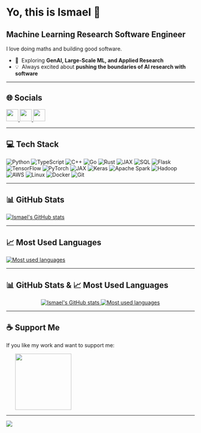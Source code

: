 Yo, this is Ismael 👋
======================

Machine Learning Research Software Engineer
----------------------------------------------

I love doing maths and building good software.

* 🔭  Exploring **GenAI, Large-Scale ML, and Applied Research**  
* 💡  Always excited about **pushing the boundaries of AI research with software**   

---

## 🌐 Socials

<p align="left">
<a href="https://github.com/IsmaelMekene" target="_blank" rel="noreferrer">
  <img src="https://raw.githubusercontent.com/danielcranney/readme-generator/main/public/icons/socials/github.svg" width="32" height="32" />
</a>  
<a href="https://www.linkedin.com/in/ismael-c-9a7792136/" target="_blank" rel="noreferrer">
  <img src="https://raw.githubusercontent.com/danielcranney/readme-generator/main/public/icons/socials/linkedin.svg" width="32" height="32" />
</a>  
<a href="https://x.com/i_smaeel_" target="_blank" rel="noreferrer">
  <img src="https://raw.githubusercontent.com/danielcranney/readme-generator/main/public/icons/socials/twitter.svg" width="32" height="32" />
</a>
</p>

---

## 💻 Tech Stack
 
![Python](https://img.shields.io/badge/python-3670A0?style=for-the-badge&logo=python&logoColor=ffdd54)
![TypeScript](https://img.shields.io/badge/TypeScript-%23007ACC.svg?style=for-the-badge&logo=typescript&logoColor=white)
![C++](https://img.shields.io/badge/C++-%2300599C.svg?style=for-the-badge&logo=c%2B%2B&logoColor=white)
![Go](https://img.shields.io/badge/Go-%2300ADD8.svg?style=for-the-badge&logo=go&logoColor=white)
![Rust](https://img.shields.io/badge/Rust-%23000000.svg?style=for-the-badge&logo=rust&logoColor=white)
![JAX](https://img.shields.io/badge/JAX-%23FFD700.svg?style=for-the-badge&logo=google&logoColor=black)
![SQL](https://img.shields.io/badge/sql-4479A1.svg?style=for-the-badge&logo=mysql&logoColor=white)
![Flask](https://img.shields.io/badge/flask-%23000.svg?style=for-the-badge&logo=flask&logoColor=white) 
![TensorFlow](https://img.shields.io/badge/tensorflow-%23FF6F00.svg?style=for-the-badge&logo=tensorflow&logoColor=white)
![PyTorch](https://img.shields.io/badge/pytorch-%23EE4C2C.svg?style=for-the-badge&logo=pytorch&logoColor=white)
![JAX](https://img.shields.io/badge/JAX-%23FFD700.svg?style=for-the-badge&logo=google&logoColor=black)
![Keras](https://img.shields.io/badge/Keras-%23D00000.svg?style=for-the-badge&logo=keras&logoColor=white)
![Apache Spark](https://img.shields.io/badge/Apache%20Spark-FDB92D.svg?style=for-the-badge&logo=apache-spark&logoColor=black)
![Hadoop](https://img.shields.io/badge/Hadoop-%2328A745.svg?style=for-the-badge&logo=apachehadoop&logoColor=white)
![AWS](https://img.shields.io/badge/AWS-%23FF9900.svg?style=for-the-badge&logo=amazon-aws&logoColor=white)
![Linux](https://img.shields.io/badge/Linux-FCC624?style=for-the-badge&logo=linux&logoColor=black)
![Docker](https://img.shields.io/badge/docker-%230db7ed.svg?style=for-the-badge&logo=docker&logoColor=white)
![Git](https://img.shields.io/badge/Git-F05033?style=for-the-badge&logo=git&logoColor=white)

---

## 📊 GitHub Stats

<a href="https://github.com/IsmaelMekene">
  <img src="https://github-readme-stats.vercel.app/api?username=IsmaelMekene&show_icons=true&count_private=true&include_all_commits=true&title_color=0891b2&text_color=ffffff&icon_color=0891b2&bg_color=1c1917&hide_border=true&show_icons=true" alt="Ismael's GitHub stats" />
</a>

---

## 📈 Most Used Languages

<a href="https://github.com/IsmaelMekene">
  <img src="https://github-readme-stats.vercel.app/api/top-langs/?username=IsmaelMekene&layout=compact&hide=jupyter%20notebook&title_color=0891b2&text_color=ffffff&icon_color=0891b2&bg_color=1c1917&hide_border=true&count_private=true" alt="Most used languages" />
</a>

---

## 📊 GitHub Stats & 📈 Most Used Languages

<p align="center">
  <a href="https://github.com/IsmaelMekene">
    <img src="https://github-readme-stats.vercel.app/api?username=IsmaelMekene&show_icons=true&count_private=true&include_all_commits=true&title_color=0891b2&text_color=ffffff&icon_color=0891b2&bg_color=1c1917&hide_border=true&show_icons=true&card_width=500" alt="Ismael's GitHub stats" />
  </a>
  <a href="https://github.com/IsmaelMekene">
    <img src="https://github-readme-stats.vercel.app/api/top-langs/?username=IsmaelMekene&layout=compact&hide=jupyter%20notebook&title_color=0891b2&text_color=ffffff&icon_color=0891b2&bg_color=1c1917&hide_border=true&count_private=true&card_width=500" alt="Most used languages" />
  </a>
</p>


---

## ☕ Support Me

If you like my work and want to support me:  

<ul style="list-style-type: none; margin: 0;">
<li style="display: inline-block; margin-right: 0.25rem;">
<a href="https://buymeacoffee.com/ismaelmekene">
<img src="https://cdn.buymeacoffee.com/buttons/v2/default-yellow.png" width="150"/>
</a>
</li>
</ul>

---

[![](https://visitcount.itsvg.in/api?id=IsmaelMekene&icon=5&color=0)](https://visitcount.itsvg.in)

